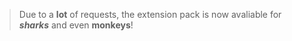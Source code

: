 > Due to a **lot** of requests, the extension pack is now avaliable for ***sharks*** and even **monkeys**!